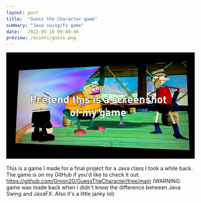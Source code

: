 ```yaml
---
layout: post
title:  "Guess the Character game"
summary: "Java swing/fx game"
date:   2022-05-10 09:40:46
preview: /assets/guess.png
---
```


![Picture 1](/assets/fullsizeNEWthree.png)

This is a game I made for a final project for a Java class I took a while back.
The game is on my GitHub if you'd like to check it out: https://github.com/Gmon20/GuessTheCharacter/tree/main (WARNING: game was made back when I didn't know the difference between Java Swing and JavaFX. Also it's a little janky lol)
